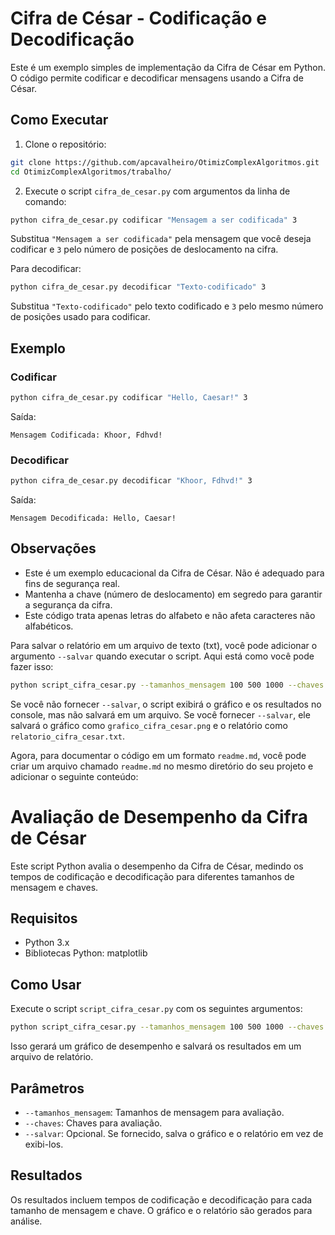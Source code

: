 # Cifra de César - Codificação e Decodificação

Este é um exemplo simples de implementação da Cifra de César em Python. O código permite codificar e decodificar mensagens usando a Cifra de César.

## Como Executar

1. Clone o repositório:

```bash
git clone https://github.com/apcavalheiro/OtimizComplexAlgoritmos.git
cd OtimizComplexAlgoritmos/trabalho/
```

2. Execute o script `cifra_de_cesar.py` com argumentos da linha de comando:

```bash
python cifra_de_cesar.py codificar "Mensagem a ser codificada" 3
```

Substitua `"Mensagem a ser codificada"` pela mensagem que você deseja codificar e `3` pelo número de posições de deslocamento na cifra.

Para decodificar:

```bash
python cifra_de_cesar.py decodificar "Texto-codificado" 3
```

Substitua `"Texto-codificado"` pelo texto codificado e `3` pelo mesmo número de posições usado para codificar.

## Exemplo

### Codificar

```bash
python cifra_de_cesar.py codificar "Hello, Caesar!" 3
```

Saída:

```
Mensagem Codificada: Khoor, Fdhvd!
```

### Decodificar

```bash
python cifra_de_cesar.py decodificar "Khoor, Fdhvd!" 3
```

Saída:

```
Mensagem Decodificada: Hello, Caesar!
```

## Observações

- Este é um exemplo educacional da Cifra de César. Não é adequado para fins de segurança real.
- Mantenha a chave (número de deslocamento) em segredo para garantir a segurança da cifra.
- Este código trata apenas letras do alfabeto e não afeta caracteres não alfabéticos.


Para salvar o relatório em um arquivo de texto (txt), você pode adicionar o argumento `--salvar` quando executar o script. Aqui está como você pode fazer isso:

```bash
python script_cifra_cesar.py --tamanhos_mensagem 100 500 1000 --chaves 3 5 7 --salvar
```

Se você não fornecer `--salvar`, o script exibirá o gráfico e os resultados no console, mas não salvará em um arquivo. Se você fornecer `--salvar`, ele salvará o gráfico como `grafico_cifra_cesar.png` e o relatório como `relatorio_cifra_cesar.txt`.

Agora, para documentar o código em um formato `readme.md`, você pode criar um arquivo chamado `readme.md` no mesmo diretório do seu projeto e adicionar o seguinte conteúdo:

# Avaliação de Desempenho da Cifra de César

Este script Python avalia o desempenho da Cifra de César, medindo os tempos de codificação e decodificação para diferentes tamanhos de mensagem e chaves.

## Requisitos

- Python 3.x
- Bibliotecas Python: matplotlib

## Como Usar

Execute o script `script_cifra_cesar.py` com os seguintes argumentos:

```bash
python script_cifra_cesar.py --tamanhos_mensagem 100 500 1000 --chaves 3 5 7 --salvar
```

Isso gerará um gráfico de desempenho e salvará os resultados em um arquivo de relatório.

## Parâmetros

- `--tamanhos_mensagem`: Tamanhos de mensagem para avaliação.
- `--chaves`: Chaves para avaliação.
- `--salvar`: Opcional. Se fornecido, salva o gráfico e o relatório em vez de exibi-los.

## Resultados

Os resultados incluem tempos de codificação e decodificação para cada tamanho de mensagem e chave. O gráfico e o relatório são gerados para análise.
